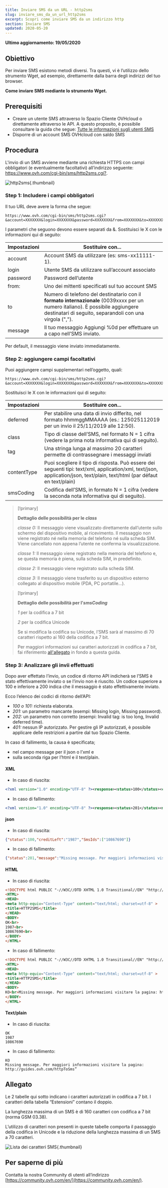 ```yaml
---
title: Inviare SMS da un URL - http2sms
slug: inviare_sms_da_un_url_http2sms
excerpt: Scopri come inviare SMS da un indirizzo http
section: Inviare SMS
updated: 2020-05-20
---
```


**Ultimo aggiornamento: 19/05/2020** 

## Obiettivo

Per inviare SMS esistono metodi diversi. Tra questi, vi è l’utilizzo dello strumento Wget, ad esempio, direttamente dalla barra degli indirizzi del tuo browser.

**Come inviare SMS mediante lo strumento Wget.**

## Prerequisiti
- Creare un utente SMS attraverso lo Spazio Cliente OVHcloud o direttamente attraverso le API. A questo proposito, è possibile consultare la guida che segue: [Tutte le informazioni sugli utenti SMS](../tutto_sugli_utenti_sms/)
- Disporre di un account SMS OVHcloud con saldo SMS

## Procedura

L'invio di un SMS avviene mediante una richiesta HTTPS con campi obbligatori (e eventualmente facoltativi) all’indirizzo seguente: <https://www.ovh.com/cgi-bin/sms/http2sms.cgi?>.

![http2sms](images/img_4011.jpg){.thumbnail}

### Step 1: Includere i campi obbligatori

Il tuo URL deve avere la forma che segue: 

```
https://www.ovh.com/cgi-bin/sms/http2sms.cgi?&account=XXXXXXX&login=XXXXXXX&password=XXXXXXX&from=XXXXXXX&to=XXXXXXX&message=XXXXXXX
```


I parametri che seguono devono essere separati da &. Sostituisci le X con le informazioni qui di seguito:

|Impostazioni|Sostituire con...|
|---|---|
|account|Account SMS da utilizzare (es: sms-xx11111-1).|
|login|Utente SMS da utilizzare sull’account associato|
|password|Password dell’utente|
|from:|Uno dei mittenti specificati sul tuo account SMS|
|to|Numero di telefono del destinatario con il **formato internazionale** (0039xxxx per un numero italiano). È possibile aggiungere destinatari di seguito, separandoli con una virgola (",").|
|message|Il tuo messaggio Aggiungi %0d per effettuare un a capo nell’SMS inviato.|

Per default, il messaggio viene inviato immediatamente.

### Step 2: aggiungere campi facoltativi


Puoi aggiungere campi supplementari nell’oggetto, quali:

```
https://www.ovh.com/cgi-bin/sms/http2sms.cgi?&account=XXXXXXX&login=XXXXXXX&password=XXXXXXX&from=XXXXXXX&to=XXXXXXX1,XXXXXXX2&message=XXXXXXX&deferred=XXXXXXX&class=X&smsCoding=X
```

Sostituisci le X con le informazioni qui di seguito:

|Impostazioni|Sostituire con...|
|---|---|
|deferred|Per stabilire una data di invio differito, nel formato hhmmggMMAAAA (es.: 125025112019 per un invio il 25/11/2019 alle 12:50).|
|class|Tipo di classe dell’SMS, nel formato N = 1 cifra (vedere la prima nota informativa qui di seguito).|
|tag|Una stringa lunga al massimo 20 caratteri permette di contrassegnare i messaggi inviati|
|contentType|Puoi scegliere il tipo di risposta. Può essere dei seguenti tipi: text/xml, application/xml, text/json, application/json, text/plain, text/html (par défaut en text/plain)|
|smsCoding|Codifica dell’SMS, in formato N = 1 cifra (vedere la seconda nota informativa qui di seguito).|

> [!primary]
>
> **Dettaglio delle possibilità per le *class***
> 
> *classe 0:* Il messaggio viene visualizzato direttamente dall’utente sullo schermo del dispositivo mobile, al ricevimento. Il messaggio non viene registrato né nella memoria del telefono né sulla scheda SIM. Viene cancellato non appena l’utente ne conferma la visualizzazione.
> 
> *classe 1:* Il messaggio viene registrato nella memoria del telefono e, se questa memoria è piena, sulla scheda SIM, in predefinito.
> 
> *classe 2:* Il messaggio viene registrato sulla scheda SIM.
> 
> *classe 3:* Il messaggio viene trasferito su un dispositivo esterno collegato al dispositivo mobile (PDA, PC portatile…).
>

> [!primary]
>
> **Dettaglio delle possibilità per l’*smsCoding***
> 
> *1* per la codifica a 7 bit
> 
> *2* per la codifica Unicode
> 
>Se si modifica la codifica su Unicode, l’SMS sarà al massimo di 70 caratteri rispetto ai 160 della codifica a 7 bit.
>
>Per maggiori informazioni sui caratteri autorizzati in codifica a 7 bit, fai riferimento [all'allegato](./#allegato_2) in fondo a questa guida.
>


### Step 3: Analizzare gli invii effettuati

Dopo aver effettato l’invio, un codice di ritorno API indicherà se l’SMS è stato effettivamente inviato o se l’invio non è riuscito.
Un codice superiore a 100 e inferiore a 200 indica che il messaggio è stato effettivamente inviato.

Ecco l’elenco dei codici di ritorno dell’API:

- *100 o 101:* richiesta elaborata.
- *201:* un parametro mancante (esempi: Missing login, Missing password).
- *202:* un parametro non corretto (esempi: Invalid tag: is too long, Invalid deferred time).
- *401:* nessun IP autorizzato. Per gestire gli IP autorizzati, è possibile applicare delle restrizioni a partire dal tuo Spazio Cliente.


In caso di fallimento, la causa è specificata;
- nel campo message per il json o l’xml e
- sulla seconda riga per l’html e il text/plain.

#### XML

- In caso di riuscita:

```xml
<?xml version="1.0" encoding="UTF-8" ?><response><status>100</status><creditLeft>1987</creditLeft><smsIds><smsId>10867690</smsId></smsIds></response>
```

- In caso di fallimento:

```xml
<?xml version="1.0" encoding="UTF-8" ?><response><status>201</status><message>Missing message. Per maggiori informazioni visitare la pagina: http://guides.ovh.com/httpToSms</message></response>
```


#### json

- In caso di riuscita:

```json
{"status":100,"creditLeft":"1987","SmsIds":["10867690"]}
```

- In caso di fallimento:

```json
{"status":201,"message":"Missing message. Per maggiori informazioni visitare la pagina: http://guides.ovh.com/httpToSms”}
```


#### HTML

- In caso di riuscita:

```html
<!DOCTYPE html PUBLIC "-//W3C//DTD XHTML 1.0 Transitional//EN" "http://www.w3.org/TR/xhtml1/DTD/xhtml1-transitional.dtd">
<HTML>
<HEAD>
<meta http-equiv="Content-Type" content="text/html; charset=utf-8" >
<title>HTTP2SMS</title>
</HEAD>
<BODY>
OK<br>
1987<br>
10867690<br>
</BODY>
</HTML>
```

- In caso di fallimento:

```html
<!DOCTYPE html PUBLIC "-//W3C//DTD XHTML 1.0 Transitional//EN" "http://www.w3.org/TR/xhtml1/DTD/xhtml1-transitional.dtd">
<HTML>
<HEAD>
<meta http-equiv="Content-Type" content="text/html; charset=utf-8" >
<title>HTTP2SMS</title>
</HEAD>
<BODY>
KO<br>Missing message. Per maggiori informazioni visitare la pagina: http://guides.ovh.com/httpToSms<br>
</BODY>
</HTML>
```

#### Text/plain

- In caso di riuscita:

```
OK
1987
10867690
```

- In caso di fallimento:

```
KO
Missing message. Per maggiori informazioni visitare la pagina: http://guides.ovh.com/httpToSms”
```

## Allegato

Le 2 tabelle qui sotto indicano i caratteri autorizzati in codifica a 7 bit. I caratteri della tabella “Estensioni” contano il doppio. 

La lunghezza massima di un SMS è di 160 caratteri con codifica a 7 bit (norma GSM 03.38).

L’utilizzo di caratteri non presenti in queste tabelle comporta il passaggio della codifica in Unicode e la riduzione della lunghezza massima di un SMS a 70 caratteri.

![Lista dei caratteri SMS](images/smsauthorizedcharacters.png){.thumbnail}

## Per saperne di più

Contatta la nostra Community di utenti all’indirizzo [https://community.ovh.com/en/](https://community.ovh.com/en/).
